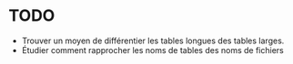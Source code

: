 # TODO

+ Trouver un moyen de différentier les tables longues des tables larges.
+ Étudier comment rapprocher les noms de tables des noms de fichiers
